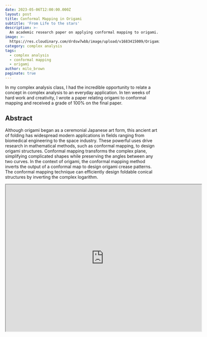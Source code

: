 ```yaml
---
date: 2023-05-06T12:00:00.000Z
layout: post
title: Conformal Mapping in Origami
subtitle: 'From Life to the stars'
description: >-
  An academic research paper on applying conformal mapping to origami.
image: >-
  https://res.cloudinary.com/drdsw7wbb/image/upload/v1683415009/Origami_Crane_jfvgfp.jpg
category: complex analysis
tags:
  - complex analysis
  - conformal mapping
  - origami
author: milo_brown
paginate: true
---
```

In my complex analysis class, I had the incredible opportunity to relate a concept in complex analysis to an everyday application. In ten weeks of hard work and creativity, I wrote a paper relating origami to conformal mapping and received a grade of 100% on the final paper.

## Abstract

Although origami began as a ceremonial Japanese art form, this ancient art of folding has widespread modern applications in fields ranging from biomedical engineering to the space industry. These powerful uses drive research in mathematical methods, such as conformal mapping, to design origami structures. Conformal mapping transforms the complex plane, simplifying complicated shapes while preserving the angles between any two curves. In the context of origami, the conformal mapping method inverts the output of a conformal map to design origami crease patterns. The conformal mapping technique can efficiently design foldable conical structures by inverting the complex logarithm.

<iframe src="https://drive.google.com/file/d/19N0icKJQU7pAEw8HOOuwsvJwHfg8Co9t/preview" width="640" height="480" allow="autoplay"></iframe>
